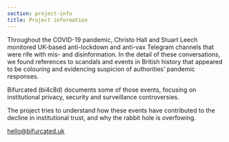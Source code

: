 ```yaml
---
section: project-info
title: Project information
---
```


Throughout the COVID-19 pandemic, Christo Hall and Stuart Leech monitored UK-based anti-lockdown and anti-vax Telegram channels that were rife with mis- and disinformation. In the detail of these conversations, we found references to scandals and events in British history that appeared to be colouring and evidencing suspicion of authorities’ pandemic responses.

Bifurcated (bi4c8d) documents some of those events, focusing on institutional privacy, security and surveillance controversies.

The project tries to understand how these events have contributed to the decline in institutional trust, and why the rabbit hole is overfowing.

[hello@bifurcated.uk](mailto:hello@bifurcated.uk)

